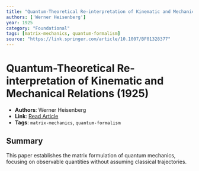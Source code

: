 ```yaml
---
title: "Quantum-Theoretical Re-interpretation of Kinematic and Mechanical Relations"
authors: ['Werner Heisenberg']
year: 1925
category: "Foundational"
tags: [matrix-mechanics, quantum-formalism]
source: "https://link.springer.com/article/10.1007/BF01328377"
---
```


# Quantum-Theoretical Re-interpretation of Kinematic and Mechanical Relations (1925)

- **Authors**: Werner Heisenberg  
- **Link**: [Read Article](https://link.springer.com/article/10.1007/BF01328377)  
- **Tags**: `matrix-mechanics`, `quantum-formalism`

## Summary

This paper establishes the matrix formulation of quantum mechanics, focusing on observable quantities without assuming classical trajectories.
